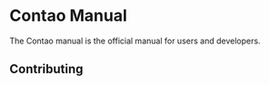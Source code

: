 # Contao Manual

The Contao manual is the official manual for users and developers.


## Contributing

<TODO>
